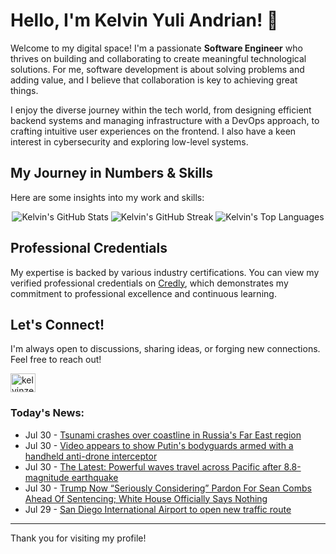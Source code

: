 # Hello, I'm Kelvin Yuli Andrian! 👋

Welcome to my digital space! I'm a passionate **Software Engineer** who thrives on building and collaborating to create meaningful technological solutions. For me, software development is about solving problems and adding value, and I believe that collaboration is key to achieving great things.

I enjoy the diverse journey within the tech world, from designing efficient backend systems and managing infrastructure with a DevOps approach, to crafting intuitive user experiences on the frontend. I also have a keen interest in cybersecurity and exploring low-level systems.

## My Journey in Numbers & Skills

Here are some insights into my work and skills:

<p align="center">
  <img src="https://github-readme-stats.vercel.app/api?username=kelvinzer0&show_icons=true&theme=radical" alt="Kelvin's GitHub Stats" />
  <img src="https://github-readme-streak-stats.herokuapp.com/?user=kelvinzer0&theme=radical" alt="Kelvin's GitHub Streak" />
  <img src="https://github-readme-stats.vercel.app/api/top-langs/?username=kelvinzer0&layout=compact&theme=radical" alt="Kelvin's Top Languages" />
</p>

## Professional Credentials

My expertise is backed by various industry certifications. You can view my verified professional credentials on [Credly](https://www.credly.com/users/kelvin-yuli-andrian/badges), which demonstrates my commitment to professional excellence and continuous learning.

## Let's Connect!

I'm always open to discussions, sharing ideas, or forging new connections. Feel free to reach out!

<p align="left">
    <a href="https://linkedin.com/in/kelvinzero" target="blank"><img align="center" src="https://cdn.jsdelivr.net/npm/simple-icons@3.0.1/icons/linkedin.svg" alt="kelvinzero" height="30" width="40" /></a>
</p>

### Today's News:

<!-- feed start -->
- Jul 30 - [Tsunami crashes over coastline in Russia's Far East region](https://www.yahoo.com/news/videos/tsunami-crashes-over-coastline-russias-042310766.html)
- Jul 30 - [Video appears to show Putin's bodyguards armed with a handheld anti-drone interceptor](https://www.yahoo.com/news/articles/video-appears-show-putins-bodyguards-040852250.html)
- Jul 30 - [The Latest: Powerful waves travel across Pacific after 8.8-magnitude earthquake](https://www.yahoo.com/news/articles/latest-tsunami-hits-russia-kuril-023011016.html)
- Jul 30 - [Trump Now “Seriously Considering” Pardon For Sean Combs Ahead Of Sentencing; White House Officially Says Nothing](https://www.yahoo.com/entertainment/articles/trump-now-seriously-considering-pardon-013444644.html)
- Jul 29 - [San Diego International Airport to open new traffic route](https://www.yahoo.com/news/articles/san-diego-international-airport-open-235424645.html)
<!-- feed end -->

---

Thank you for visiting my profile!